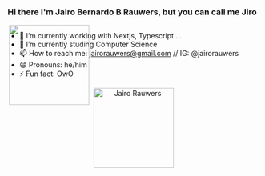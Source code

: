 

### Hi there I'm Jairo Bernardo B Rauwers, but you can call me Jiro
<img align="right" style="position:absolute;" height="160em" src="https://user-images.githubusercontent.com/14048545/169945763-2aa2eba0-4642-4b2b-934e-daa39207e452.png"></img>
##

- 🔭 I’m currently working with Nextjs, Typescript ...
- 🌱 I’m currently studing Computer Science
- 📫 How to reach me: jairorauwers@gmail.com // IG: @jairorauwers
- 😄 Pronouns: he/him
- ⚡ Fun fact: OwO 

<div align="center">
  <a href="https://github.com/jirorauwers/">
    <img align="center" height="160em" src="https://github-readme-stats.vercel.app/api?username=JiroRauwers&show_icons=true&theme=nord&count_private=true" alt="Jairo Rauwers"/>
  </a>
<!--   <a href="https://github.com/jirorauwers/">
    <img align="center" height="160em" src="https://github-readme-stats.vercel.app/api/top-langs/?username=JiroRauwers&hide_border=true&layout=default&bg_color=30,904e95,e96443&title_color=fff&text_color=fff"/>
  </a>  -->
</div>
 
 ##
